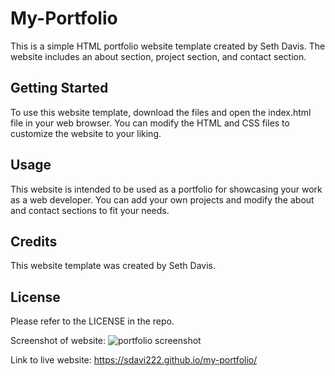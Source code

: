 # My-Portfolio

This is a simple HTML portfolio website template created by Seth Davis. The website includes an about section, project section, and contact section.

## Getting Started
To use this website template, download the files and open the index.html file in your web browser. You can modify the HTML and CSS files to customize the website to your liking.

## Usage
This website is intended to be used as a portfolio for showcasing your work as a web developer. You can add your own projects and modify the about and contact sections to fit your needs.

## Credits
This website template was created by Seth Davis.

## License
Please refer to the LICENSE in the repo.



Screenshot of website:
![portfolio screenshot](https://user-images.githubusercontent.com/130076128/235013292-a5bd1f91-ed6f-4f74-ad2f-32b612d55ee6.png)

Link to live website:
https://sdavi222.github.io/my-portfolio/
